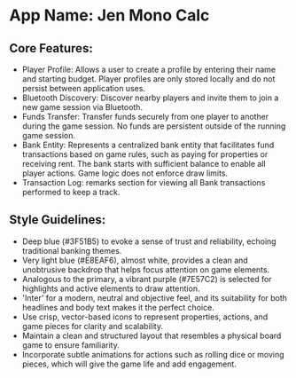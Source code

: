 # **App Name**: Jen Mono Calc

## Core Features:

- Player Profile: Allows a user to create a profile by entering their name and starting budget. Player profiles are only stored locally and do not persist between application uses.
- Bluetooth Discovery: Discover nearby players and invite them to join a new game session via Bluetooth.
- Funds Transfer: Transfer funds securely from one player to another during the game session. No funds are persistent outside of the running game session.
- Bank Entity: Represents a centralized bank entity that facilitates fund transactions based on game rules, such as paying for properties or receiving rent. The bank starts with sufficient balance to enable all player actions. Game logic does not enforce draw limits.
- Transaction Log: remarks section for viewing all Bank transactions performed to keep a track.

## Style Guidelines:

- Deep blue (#3F51B5) to evoke a sense of trust and reliability, echoing traditional banking themes.
- Very light blue (#E8EAF6), almost white, provides a clean and unobtrusive backdrop that helps focus attention on game elements.
- Analogous to the primary, a vibrant purple (#7E57C2) is selected for highlights and active elements to draw attention.
- 'Inter' for a modern, neutral and objective feel, and its suitability for both headlines and body text makes it the perfect choice.
- Use crisp, vector-based icons to represent properties, actions, and game pieces for clarity and scalability.
- Maintain a clean and structured layout that resembles a physical board game to ensure familiarity.
- Incorporate subtle animations for actions such as rolling dice or moving pieces, which will give the game life and add engagement.
